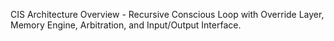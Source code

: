 CIS Architecture Overview - Recursive Conscious Loop with Override Layer, Memory Engine, Arbitration, and Input/Output Interface.
